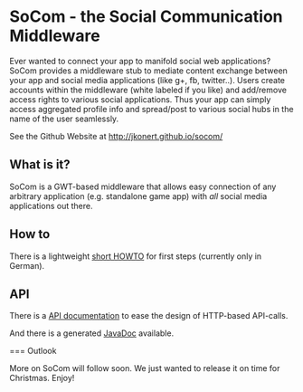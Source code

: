 # SoCom - the Social Communication Middleware

Ever wanted to connect your app to manifold social web applications? SoCom provides a middleware stub to mediate content exchange between your app and social media applications (like g+, fb, twitter..). Users create accounts within the middleware (white labeled if you like) and add/remove access rights to various social applications. Thus your app can simply access aggregated profile info and spread/post to various social hubs in the name of the user seamlessly.

See the Github Website at
http://jkonert.github.io/socom/

## What is it?
SoCom is a GWT-based middleware that allows easy connection of any arbitrary application (e.g. standalone game app) with *all* social media applications out there.

## How to

There is a lightweight 
[short HOWTO](https://github.com/jkonert/socom/blob/master/Doku/Socom%20nutzen/starten.pdf)
for first steps (currently only in German).

## API
There is a 
[API documentation](https://github.com/jkonert/socom/blob/master/Doku/API%20Table/Englisch%2C%20neu/apitable.pdf)
to ease the design of HTTP-based API-calls.

And there is a generated
[JavaDoc](https://github.com/jkonert/socom/blob/master/SocomAPI/doc_api/index.html)
available.


=== Outlook

More on SoCom will follow soon.
We just wanted to release it on time for Christmas. Enjoy!
